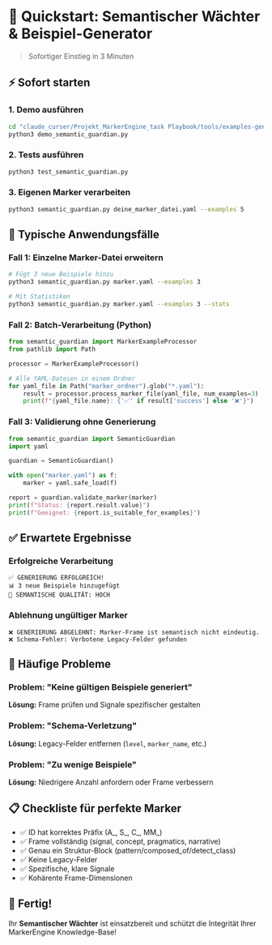 # 🚀 Quickstart: Semantischer Wächter & Beispiel-Generator

> Sofortiger Einstieg in 3 Minuten

## ⚡ Sofort starten

### 1. Demo ausführen
```bash
cd "claude_curser/Projekt_MarkerEngine_task Playbook/tools/examples-gen"
python3 demo_semantic_guardian.py
```

### 2. Tests ausführen
```bash
python3 test_semantic_guardian.py
```

### 3. Eigenen Marker verarbeiten
```bash
python3 semantic_guardian.py deine_marker_datei.yaml --examples 5
```

## 🎯 Typische Anwendungsfälle

### Fall 1: Einzelne Marker-Datei erweitern
```bash
# Fügt 3 neue Beispiele hinzu
python3 semantic_guardian.py marker.yaml --examples 3

# Mit Statistiken
python3 semantic_guardian.py marker.yaml --examples 3 --stats
```

### Fall 2: Batch-Verarbeitung (Python)
```python
from semantic_guardian import MarkerExampleProcessor
from pathlib import Path

processor = MarkerExampleProcessor()

# Alle YAML-Dateien in einem Ordner
for yaml_file in Path("marker_ordner").glob("*.yaml"):
    result = processor.process_marker_file(yaml_file, num_examples=3)
    print(f"{yaml_file.name}: {'✅' if result['success'] else '❌'}")
```

### Fall 3: Validierung ohne Generierung
```python
from semantic_guardian import SemanticGuardian
import yaml

guardian = SemanticGuardian()

with open("marker.yaml") as f:
    marker = yaml.safe_load(f)

report = guardian.validate_marker(marker)
print(f"Status: {report.result.value}")
print(f"Geeignet: {report.is_suitable_for_examples}")
```

## ✅ Erwartete Ergebnisse

### Erfolgreiche Verarbeitung
```
✅ GENERIERUNG ERFOLGREICH!
📊 3 neue Beispiele hinzugefügt
🎯 SEMANTISCHE QUALITÄT: HOCH
```

### Ablehnung ungültiger Marker
```
❌ GENERIERUNG ABGELEHNT: Marker-Frame ist semantisch nicht eindeutig.
❌ Schema-Fehler: Verbotene Legacy-Felder gefunden
```

## 🔧 Häufige Probleme

### Problem: "Keine gültigen Beispiele generiert"
**Lösung:** Frame prüfen und Signale spezifischer gestalten

### Problem: "Schema-Verletzung"
**Lösung:** Legacy-Felder entfernen (`level`, `marker_name`, etc.)

### Problem: "Zu wenige Beispiele"
**Lösung:** Niedrigere Anzahl anfordern oder Frame verbessern

## 📋 Checkliste für perfekte Marker

- ✅ ID hat korrektes Präfix (A_, S_, C_, MM_)
- ✅ Frame vollständig (signal, concept, pragmatics, narrative)
- ✅ Genau ein Struktur-Block (pattern/composed_of/detect_class)
- ✅ Keine Legacy-Felder
- ✅ Spezifische, klare Signale
- ✅ Kohärente Frame-Dimensionen

## 🎉 Fertig!

Ihr **Semantischer Wächter** ist einsatzbereit und schützt die Integrität Ihrer MarkerEngine Knowledge-Base!